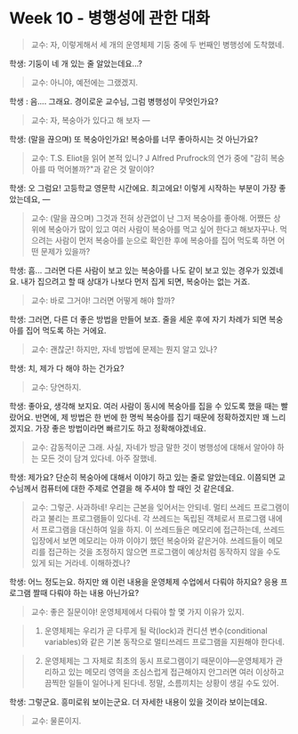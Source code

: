 # Week 10 - 병행성에 관한 대화

> 교수: 자, 이렇게해서 세 개의 운영체제 기둥 중에 두 번째인 병행성에 도착했네.

학생: 기둥이 네 개 있는 줄 알았는데요...?

> 교수: 아니야, 예전에는 그랬겠지.

학생 : 음.... 그래요. 경이로운 교수님, 그럼 병행성이 무엇인가요?

> 교수: 자, 복숭아가 있다고 해 보자 —

학생: (말을 끊으며) 또 복숭아인가요! 복숭아를 너무 좋아하시는 것 아닌가요?

> 교수: T.S. Eliot을 읽어 본적 있니? J Alfred Prufrock의 연가 중에 "감히 복숭아를 따 먹어볼까?"과 같은 것 말이야?

학생: 오 그럼요! 고등학교 영문학 시간에요. 최고에요! 이렇게 시작하는 부분이 가장 좋았는데요, —

> 교수: (말을 끊으며) 그것과 전혀 상관없이 난 그저 복숭아를 좋아해. 어쨌든 상 위에 복숭아가 많이 있고 여러 사람이 복숭아를 먹고 싶어 한다고 해보자꾸나. 먹으려는 사람이 먼저 복숭아를 눈으로 확인한 후에 복숭아를 집어 먹도록 하면 어떤 문제가 있을까?

학생: 흠... 그러면 다른 사람이 보고 있는 복숭아를 나도 같이 보고 있는 경우가 있겠네요. 내가 집으려고 할 때 상대가 나보다 먼저 집게 되면, 복숭아는 없는 거죠.

> 교수: 바로 그거야! 그러면 어떻게 해야 할까?

학생: 그러면, 다른 더 좋은 방법을 만들어 보죠. 줄을 세운 후에 자기 차례가 되면 복숭아를 집어 먹도록 하는 거에요.

> 교수: 괜찮군! 하지만, 자네 방법에 문제는 뭔지 알고 있나?

학생: 치, 제가 다 해야 하는 건가요?

> 교수: 당연하지.

학생: 좋아요, 생각해 보지요. 여러 사람이 동시에 복숭아를 집을 수 있도록 했을 때는 빨랐어요. 반면에, 제 방법은 한 번에 한 명씩 복숭아를 집기 때문에 정확하겠지만 꽤 느리겠지요. 가장 좋은 방법이라면 빠르기도 하고 정확해야겠네요.

> 교수: 감동적이군 그래. 사실, 자네가 방금 말한 것이 병행성에 대해서 알아야 하는 모든 것이 담겨 있다네. 아주 잘했네.

학생: 제가요? 단순히 복숭아에 대해서 이야기 하고 있는 줄로 알았는데요. 이쯤되면 교수님께서 컴퓨터에 대한 주제로 연결을 해 주셔야 할 때인 것 같은데요.

> 교수: 그렇군. 사과하네! 우리는 근본을 잊어서는 안되네. 멀티 쓰레드 프로그램이라고 불리는 프로그램들이 있다네. 각 쓰레드는 독립된 객체로서 프로그램 내에서 프로그램을 대신하여 일을 하지. 이 쓰레드들은 메모리에 접근하는데, 쓰레드 입장에서 보면 메모리는 아까 이야기 했던 복숭아와 같은거야. 쓰레드들이 메모리를 접근하는 것을 조정하지 않으면 프로그램이 예상처럼 동작하지 않을 수도 있게 되는 거라네. 이해하겠나?

학생: 어느 정도는요. 하지만 왜 이런 내용을 운영체제 수업에서 다뤄야 하지요? 응용 프로그램 짤때 다뤄야 하는 내용 아닌가요?

> 교수: 좋은 질문이야! 운영체제에서 다뤄야 할 몇 가지 이유가 있지.

> 1. 운영체제는 우리가 곧 다루게 될 락(lock)과 컨디션 변수(conditional variables)와 같은 기본 동작으로 멀티쓰레드 프로그램을 지원해야 한다네.

> 2. 운영체제는 그 자체로 최초의 동시 프로그램이기 때문이야—운영체제가 관리하고 있는 메모리 영역을 조심스럽게 접근해야지 안그러면 여러 이상하고 끔찍한 일들이 일어나게 된다네. 정말, 소름끼치는 상황이 생길 수도 있어.

학생: 그렇군요. 흥미로워 보이는군요. 더 자세한 내용이 있을 것이라 보이는데요.

> 교수: 물론이지.

```{tableofcontents}

```
